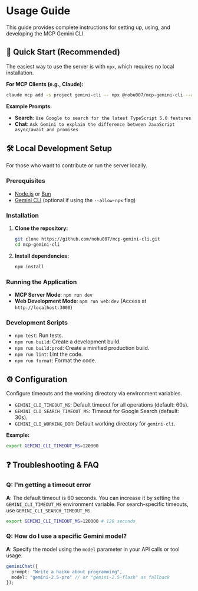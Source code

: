 # Usage Guide

This guide provides complete instructions for setting up, using, and developing the MCP Gemini CLI.

## 🚀 Quick Start (Recommended)

The easiest way to use the server is with `npx`, which requires no local installation.

**For MCP Clients (e.g., Claude):**

```bash
claude mcp add -s project gemini-cli -- npx @nobu007/mcp-gemini-cli --allow-npx
```

**Example Prompts:**

- **Search**: `Use Google to search for the latest TypeScript 5.0 features`
- **Chat**: `Ask Gemini to explain the difference between JavaScript async/await and promises`

## 🛠️ Local Development Setup

For those who want to contribute or run the server locally.

### Prerequisites

- [Node.js](https://nodejs.org) or [Bun](https://bun.sh)
- [Gemini CLI](https://github.com/google-gemini/gemini-cli) (optional if using the `--allow-npx` flag)

### Installation

1. **Clone the repository:**

    ```bash
    git clone https://github.com/nobu007/mcp-gemini-cli.git
    cd mcp-gemini-cli
    ```

2. **Install dependencies:**

    ```bash
    npm install
    ```

### Running the Application

- **MCP Server Mode**: `npm run dev`
- **Web Development Mode**: `npm run web:dev` (Access at `http://localhost:3000`)

### Development Scripts

- `npm test`: Run tests.
- `npm run build`: Create a development build.
- `npm run build:prod`: Create a minified production build.
- `npm run lint`: Lint the code.
- `npm run format`: Format the code.

## ⚙️ Configuration

Configure timeouts and the working directory via environment variables.

- `GEMINI_CLI_TIMEOUT_MS`: Default timeout for all operations (default: 60s).
- `GEMINI_CLI_SEARCH_TIMEOUT_MS`: Timeout for Google Search (default: 30s).
- `GEMINI_CLI_WORKING_DIR`: Default working directory for `gemini-cli`.

**Example:**

```bash
export GEMINI_CLI_TIMEOUT_MS=120000
```

## ❓ Troubleshooting & FAQ

### Q: I'm getting a timeout error

**A**: The default timeout is 60 seconds. You can increase it by setting the `GEMINI_CLI_TIMEOUT_MS` environment variable. For search-specific timeouts, use `GEMINI_CLI_SEARCH_TIMEOUT_MS`.

```bash
export GEMINI_CLI_TIMEOUT_MS=120000 # 120 seconds
```

### Q: How do I use a specific Gemini model?

**A**: Specify the model using the `model` parameter in your API calls or tool usage.

```typescript
geminiChat({
  prompt: "Write a haiku about programming",
  model: "gemini-2.5-pro" // or "gemini-2.5-flash" as fallback
});
```
